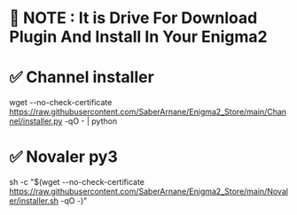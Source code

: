 # 📢 NOTE : It is Drive For Download Plugin And Install In Your Enigma2

# ✅ Channel installer
wget --no-check-certificate https://raw.githubusercontent.com/SaberArnane/Enigma2_Store/main/Channel/installer.py -qO - | python

# ✅ Novaler py3
sh -c "$(wget --no-check-certificate https://raw.githubusercontent.com/SaberArnane/Enigma2_Store/main/Novaler/installer.sh -qO -)"
